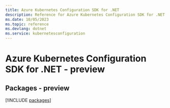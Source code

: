 ```yaml
---
title: Azure Kubernetes Configuration SDK for .NET
description: Reference for Azure Kubernetes Configuration SDK for .NET
ms.date: 10/05/2023
ms.topic: reference
ms.devlang: dotnet
ms.service: kubernetesconfiguration
---
```

# Azure Kubernetes Configuration SDK for .NET - preview
## Packages - preview
[!INCLUDE [packages](kubernetes-configuration-index.md)]